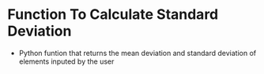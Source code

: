 # Function To Calculate Standard Deviation
* Python funtion that returns the mean deviation and standard deviation of elements  inputed by the user
